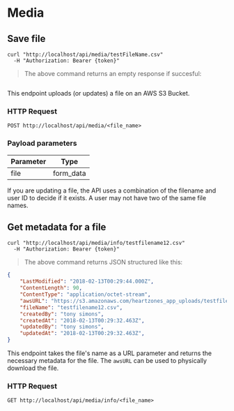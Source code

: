 # Media

## Save file

```shell
curl "http://localhost/api/media/testFileName.csv"
  -H "Authorization: Bearer {token}"
```

> The above command returns an empty response if succesful:

```json

```

This endpoint uploads (or updates) a file on an AWS S3 Bucket.

### HTTP Request

`POST http://localhost/api/media/<file_name>`

### Payload parameters

Parameter | Type
--------- | ----
file | form_data

<aside class="success">
If you are updating a file, the API uses a combination of the filename and user ID to decide if it exists. A user may not have two of the same file names.
</aside>

## Get metadata for a file

```shell
curl "http://localhost/api/media/info/testfilename12.csv"
  -H "Authorization: Bearer {token}"
```

> The above command returns JSON structured like this:

```json
{
    "LastModified": "2018-02-13T00:29:44.000Z",
    "ContentLength": 90,
    "ContentType": "application/octet-stream",
    "awsURL": "https://s3.amazonaws.com/heartzones_app_uploads/testfilename.jpg",
    "fileName": "testfilename12.csv",
    "createdBy": "tony simons",
    "createdAt": "2018-02-13T00:29:32.463Z",
    "updatedBy": "tony simons",
    "updatedAt": "2018-02-13T00:29:32.463Z",
}
```

This endpoint takes the file's name as a URL parameter and returns the necessary metadata for the file. The `awsURL` can be used to physically download the file.

### HTTP Request

`GET http://localhost/api/media/info/<file_name>`
